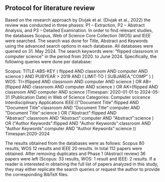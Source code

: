 

## Protocol for literature review
Based on the research approach by Divjak et al.  (Divjak et al., 2022) the review was conducted in three phases: P1 – Extraction, P2 – Abstract Analysis, and P3 – Detailed Examination.
In order to find relevant studies, the databases Scopus, Web of Science Core Collection (WOS) and IEEE were searched. The search was done for Title, Abstract and Keywords using the advanced search options in each database. All databases were queried on 31. May 2024. The search keywords were: "flipped classroom in computer science" in the period from 2020. to June 2024. Specifically, the following queries were done per database:

Scopus: TITLE-ABS-KEY ( flipped AND classroom AND computer AND science ) AND PUBYEAR > 2019 AND ( LIMIT-TO ( SUBJAREA,"COMP" ) )
WOS: TI=(flipped AND classroom AND computer AND science  ) OR AB=(flipped AND classroom AND computer AND science ) OR AK=(flipped AND classroom AND computer AND science )Timespan: 2020-01-01 to 2024-05-31 (Publication Date) in Web of Science Categories: Computer scicence Interdisciplinary Applications
IEEE:(("Document Title":flipped AND "Document Title":classroom AND "Document Title":computer AND "Document Title":science  ) OR ("Abstract":flipped AND "Abstract":classroom AND "Abstract":computer AND "Abstract":science ) OR ("Author Keywords":flipped AND "Author Keywords":classroom AND "Author Keywords":computer AND "Author Keywords":science  )) Timespan:2020-2024

The results obtained from the databases were as follows: Scopus 80 results, WOS 12 results and IEEE 20 results. In total 112 papers were obtained. After removing duplicates and Phase 1 (Abstract review) 36 papers were left (Scopus: 33 results, WOS: 1 result and IEEE: 2 results. If a reader is interested in obtaining the full list of papers analyzed in this study, they may either replicate the search queries or request the author to provide the corresponding BibTeX files.